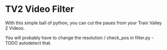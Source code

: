 # TV2 Video Filter

With this simple ball of python, you can cut the paues from your Train Valley 2 Videos.

You will probably have to change the resolution / check_pos in filter.py - TODO autodetect that.
